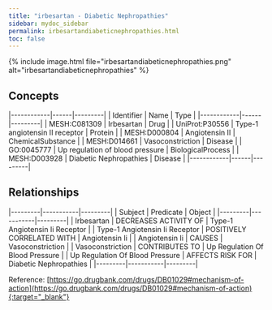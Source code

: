 ```yaml
---
title: "irbesartan - Diabetic Nephropathies"
sidebar: mydoc_sidebar
permalink: irbesartandiabeticnephropathies.html
toc: false 
---
```


{% include image.html file="irbesartandiabeticnephropathies.png" alt="irbesartandiabeticnephropathies" %}

## Concepts

|------------|------|---------|
| Identifier | Name | Type    |
|------------|------|---------|
| MESH:C081309 | Irbesartan | Drug |
| UniProt:P30556 | Type-1 angiotensin II receptor | Protein |
| MESH:D000804 | Angiotensin II | ChemicalSubstance |
| MESH:D014661 | Vasoconstriction | Disease |
| GO:0045777 | Up regulation of blood pressure | BiologicalProcess |
| MESH:D003928 | Diabetic Nephropathies | Disease |
|------------|------|---------|

## Relationships

|---------|-----------|---------|
| Subject | Predicate | Object  |
|---------|-----------|---------|
| Irbesartan | DECREASES ACTIVITY OF | Type-1 Angiotensin Ii Receptor |
| Type-1 Angiotensin Ii Receptor | POSITIVELY CORRELATED WITH | Angiotensin Ii |
| Angiotensin Ii | CAUSES | Vasoconstriction |
| Vasoconstriction | CONTRIBUTES TO | Up Regulation Of Blood Pressure |
| Up Regulation Of Blood Pressure | AFFECTS RISK FOR | Diabetic Nephropathies |
|---------|-----------|---------|

Reference: [https://go.drugbank.com/drugs/DB01029#mechanism-of-action](https://go.drugbank.com/drugs/DB01029#mechanism-of-action){:target="_blank"}